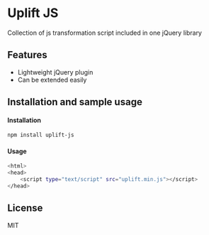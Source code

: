 Uplift JS
=========


Collection of js transformation script included in one jQuery library


Features
----
  - Lightweight jQuery plugin
  - Can be extended easily


Installation and sample usage
----


#### Installation

```sh
npm install uplift-js
```


#### Usage

```sh
<html>
<head>
    <script type="text/script" src="uplift.min.js"></script>
</head>

 ```

License
----

MIT

